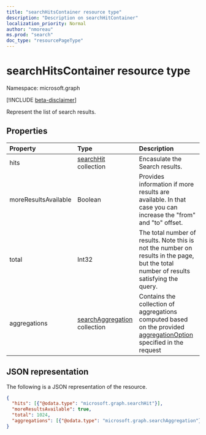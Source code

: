 ```yaml
---
title: "searchHitsContainer resource type"
description: "Description on searchHitContainer"
localization_priority: Normal
author: "nmoreau"
ms.prod: "search"
doc_type: "resourcePageType"
---
```


# searchHitsContainer resource type

Namespace: microsoft.graph

[!INCLUDE [beta-disclaimer](../../includes/beta-disclaimer.md)]

Represent the list of search results.

## Properties

| Property     | Type        | Description |
|:-------------|:------------|:------------|
|hits|[searchHit](searchhit.md) collection|Encasulate the Search results.|
|moreResultsAvailable|Boolean|Provides information if more results are available. In that case you can increase the "from" and "to" offset.|
|total|Int32|The total number of results. Note this is not the number on results in the page, but the total number of results satisfying the query.|
|aggregations|[searchAggregation](searchaggregation.md) collection|Contains the collection of aggregations computed based on the provided [aggregationOption](aggregationOption.md) specified in the request|

## JSON representation

<!-- {
  "blockType": "resource",
  "optionalProperties": [

  ],
  "@odata.type": "microsoft.graph.searchHitsContainer",
  "baseType": null
}-->

The following is a JSON representation of the resource.

```json
{
  "hits": [{"@odata.type": "microsoft.graph.searchHit"}],
  "moreResultsAvailable": true,
  "total": 1024,
  "aggregations": [{"@odata.type": "microsoft.graph.searchAggregation"}]
}
```
